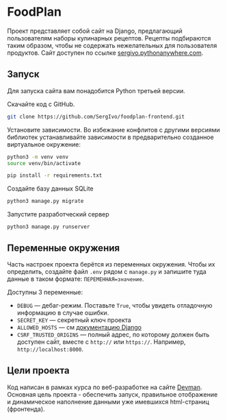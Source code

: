 # FoodPlan

Проект представляет собой сайт на Django, предлагающий пользователям наборы кулинарных рецептов. Рецепты подбираются таким образом, чтобы не содержать нежелательных для пользователя продуктов.
Сайт доступен по ссылке [sergivo.pythonanywhere.com](https://sergivo.pythonanywhere.com/).

## Запуск

Для запуска сайта вам понадобится Python третьей версии.

Скачайте код с GitHub. 
```sh
git clone https://github.com/SergIvo/foodplan-frontend.git
```

Установите зависимости. Во избежание конфлитов с другими версиями библиотек устанавливайте зависимости в предварительно созданное виртуальное окружение:

```sh
python3 -m venv venv
source venv/bin/activate

pip install -r requirements.txt
```

Создайте базу данных SQLite

```sh
python3 manage.py migrate
```

Запустите разработческий сервер

```
python3 manage.py runserver
```

## Переменные окружения

Часть настроек проекта берётся из переменных окружения. Чтобы их определить, создайте файл `.env` рядом с `manage.py` и запишите туда данные в таком формате: `ПЕРЕМЕННАЯ=значение`.

Доступны 3 переменные:
- `DEBUG` — дебаг-режим. Поставьте `True`, чтобы увидеть отладочную информацию в случае ошибки.
- `SECRET_KEY` — секретный ключ проекта
- `ALLOWED_HOSTS` — см [документацию Django](https://docs.djangoproject.com/en/3.1/ref/settings/#allowed-hosts)
- `CSRF_TRUSTED_ORIGINS` — полный адрес, по которому должен быть доступен сайт, вместе с `http://` или `https://`. Например, `http://localhost:8000`.

## Цели проекта

Код написан в рамках курса по веб-разработке на сайте [Devman](https://dvmn.org). Основная цель проекта - обеспечить запуск, правильное отображение и динамическое наполнение данными уже имевшихся html-страниц (фронтенда).
